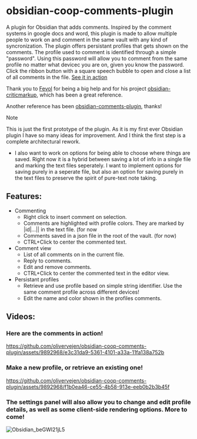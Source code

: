 # obsidian-coop-comments-plugin
A plugin for Obsidian that adds comments. Inspired by the comment systems in google docs and word, this plugin is made to allow multiple people to work on and comment in the same vault with any kind of syncronization. The plugin offers persistant profiles that gets shown on the comments. The profile used to comment is identified through a simple "password". Using this password will allow you to comment from the same profile no matter what devicec you are on, given you know the password. Click the ribbon button with a square speech bubble to open and close a list of all comments in the file. [See it in action](README.md#videos)

Thank you to [Fevol](https://github.com/Fevol) for being a big help and for his project [obsidian-criticmarkup](https://github.com/Fevol/obsidian-criticmarkup), which has been a great reference. 

Another reference has been [obsidian-comments-plugin](https://github.com/Darakah/obsidian-comments-plugin), thanks!

> [!NOTE]
> This is just the first prototype of the plugin. As it is my first ever Obsidian plugin I have so many ideas for improvement. And I think the first step is a complete architectural rework.
> - I also want to work on options for being able to choose where things are saved. Right now it is a hybrid between saving a lot of info in a single file and marking the text files seperately. I want to implement options for saving purely in a seperate file, but also an option for saving purely in the text files to preserve the spirit of pure-text note taking.

## Features:
- Commenting
  - Right click to insert comment on selection.
  - Comments are highlighted with profile colors. They are marked by |id|...|| in the text file. (for now
  - Comments saved in a json file in the root of the vault. (for now)
  - CTRL+Click to center the commented text.
- Comment view
  - List of all comments on in the current file.
  - Reply to comments.
  - Edit and remove comments.
  - CTRL+Click to center the commented text in the editor view.
- Persistant profiles
  - Retrieve and use profile based on simple string identifier. Use the same comment profile across different devices!
  - Edit the name and color shown in the profiles comments.

## Videos:

### Here are the comments in action!

https://github.com/olivervejen/obsidian-coop-comments-plugin/assets/9892968/e3c31da9-5361-4101-a33a-11fa138a752b


### Make a new profile, or retrieve an existing one!

https://github.com/olivervejen/obsidian-coop-comments-plugin/assets/9892968/f1b0ea46-ce55-4b58-913e-eeb0b2b3b45f


### The settings panel will also allow you to change and edit profile details, as well as some client-side rendering options. More to come!
![Obsidian_beGWI21jL5](https://github.com/olivervejen/ObsidianCommentsPlugin/assets/9892968/b79310bf-0c99-4797-be4c-f4b3eddf3da2)
